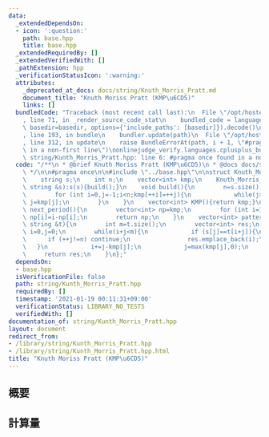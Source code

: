 ```yaml
---
data:
  _extendedDependsOn:
  - icon: ':question:'
    path: base.hpp
    title: base.hpp
  _extendedRequiredBy: []
  _extendedVerifiedWith: []
  _pathExtension: hpp
  _verificationStatusIcon: ':warning:'
  attributes:
    _deprecated_at_docs: docs/string/Knuth_Morris_Pratt.md
    document_title: "Knuth Moriss Pratt (KMP\u6CD5)"
    links: []
  bundledCode: "Traceback (most recent call last):\n  File \"/opt/hostedtoolcache/Python/3.9.1/x64/lib/python3.9/site-packages/onlinejudge_verify/documentation/build.py\"\
    , line 71, in _render_source_code_stat\n    bundled_code = language.bundle(stat.path,\
    \ basedir=basedir, options={'include_paths': [basedir]}).decode()\n  File \"/opt/hostedtoolcache/Python/3.9.1/x64/lib/python3.9/site-packages/onlinejudge_verify/languages/cplusplus.py\"\
    , line 193, in bundle\n    bundler.update(path)\n  File \"/opt/hostedtoolcache/Python/3.9.1/x64/lib/python3.9/site-packages/onlinejudge_verify/languages/cplusplus_bundle.py\"\
    , line 312, in update\n    raise BundleErrorAt(path, i + 1, \"#pragma once found\
    \ in a non-first line\")\nonlinejudge_verify.languages.cplusplus_bundle.BundleErrorAt:\
    \ string/Kunth_Morris_Pratt.hpp: line 6: #pragma once found in a non-first line\n"
  code: "/**\n * @brief Knuth Moriss Pratt (KMP\u6CD5)\n * @docs docs/string/Knuth_Morris_Pratt.md\n\
    \ */\n\n#pragma once\n\n#include \"../base.hpp\"\n\nstruct Knuth_Morris_Pratt{\n\
    \    string s;\n    int n;\n    vector<int> kmp;\n    Knuth_Morris_Pratt(const\
    \ string &s):s(s){build();}\n    void build(){\n        n=s.size();\n        kmp.assign(n+1,-1);\n\
    \        for (int i=0,j=-1;i<n;kmp[++i]=++j){\n            while(j>=0&&s[i]!=s[j])\
    \ j=kmp[j];\n        }\n    }\n    vector<int> KMP(){return kmp;}\n    vector<int>\
    \ next_period(){\n        vector<int> np=kmp;\n        for (int i=1;i<kmp.size();++i)\
    \ np[i]=i-np[i];\n        return np;\n    }\n    vector<int> pattern_match(const\
    \ string &t){\n        int m=t.size();\n        vector<int> res;\n        int\
    \ i=0,j=0;\n        while(i+j<m){\n            if (s[j]==t[i+j]){\n          \
    \      if (++j!=n) continue;\n                res.emplace_back(i);\n         \
    \   }\n            i+=j-kmp[j];\n            j=max(kmp[j],0);\n        }\n   \
    \     return res;\n    }\n};"
  dependsOn:
  - base.hpp
  isVerificationFile: false
  path: string/Kunth_Morris_Pratt.hpp
  requiredBy: []
  timestamp: '2021-01-19 00:11:31+09:00'
  verificationStatus: LIBRARY_NO_TESTS
  verifiedWith: []
documentation_of: string/Kunth_Morris_Pratt.hpp
layout: document
redirect_from:
- /library/string/Kunth_Morris_Pratt.hpp
- /library/string/Kunth_Morris_Pratt.hpp.html
title: "Knuth Moriss Pratt (KMP\u6CD5)"
---
```

## 概要

## 計算量